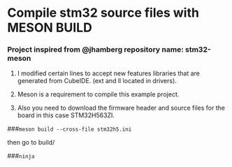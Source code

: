 # Compile stm32 source files with MESON BUILD 

### Project inspired from @jhamberg repository name: stm32-meson

1. I modified certain lines to accept new features libraries that 
   are generated from CubeIDE. (ext and ll located in drivers).

2. Meson is a requirement to compile this example project.

3. Also you need to download the firmware header and source files
   for the board in this case STM32H563ZI.

###`meson build --cross-file stm32h5.ini`

then go to build/

###`ninja`
